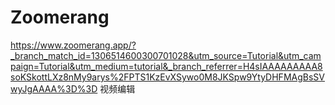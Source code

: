 # Zoomerang
https://www.zoomerang.app/?_branch_match_id=1306514600300701028&utm_source=Tutorial&utm_campaign=Tutorial&utm_medium=tutorial&_branch_referrer=H4sIAAAAAAAAA8soKSkottLXz8nMy9arys%2FPTS1KzEvXSywo0M8JKSpw9YtyDHFMAgBsSVwyJgAAAA%3D%3D
视频编辑
